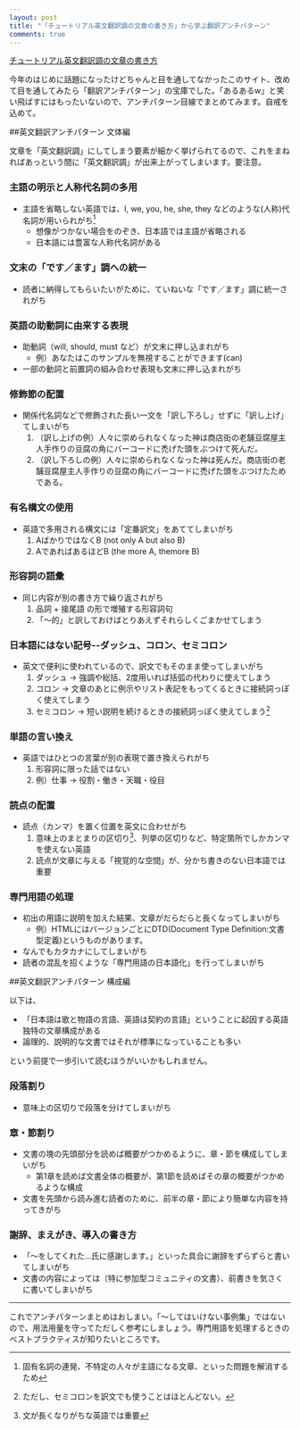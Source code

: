 ```yaml
---
layout: post
title: "「チュートリアル英文翻訳調の文章の書き方」から学ぶ翻訳アンチパターン"
comments: true
---
```


[チュートリアル英文翻訳調の文章の書き方][66]

今年のはじめに話題になったけどちゃんと目を通してなかったこのサイト、改めて目を通してみたら「翻訳アンチパターン」の宝庫でした。「あるあるw」と笑い飛ばすにはもったいないので、アンチパターン目線でまとめてみます。自戒を込めて。

##英文翻訳アンチパターン 文体編

文章を「英文翻訳調」にしてしまう要素が細かく挙げられてるので、これをまねればあっという間に「英文翻訳調」が出来上がってしまいます。要注意。

### 主語の明示と人称代名詞の多用

- 主語を省略しない英語では、I, we, you, he, she, they などのような(人称)代名詞が用いられがち[^01] 
  - 想像がつかない場合をのぞき、日本語では主語が省略される
  - 日本語には豊富な人称代名詞がある

### 文末の「です／ます」調への統一

- 読者に納得してもらいたいがために、ていねいな「です／ます」調に統一されがち

### 英語の助動詞に由来する表現

- 助動詞（will, should, must など）が文末に押し込まれがち
  - 例）あなたはこのサンプルを無視することができます(can)
- 一部の動詞と前置詞の組み合わせ表現も文末に押し込まれがち

### 修飾節の配置

- 関係代名詞などで修飾された長い一文を「訳し下ろし」せずに「訳し上げ」てしまいがち
  1. （訳し上げの例）人々に崇められなくなった神は商店街の老舗豆腐屋主人手作りの豆腐の角にバーコードに禿げた頭をぶつけて死んだ。
  1. （訳し下ろしの例）人々に崇められなくなった神は死んだ。商店街の老舗豆腐屋主人手作りの豆腐の角にバーコードに禿げた頭をぶつけたためである。

### 有名構文の使用

- 英語で多用される構文には「定番訳文」をあててしまいがち
	1. AばかりではなくB (not only A but also B)
	1. AであればあるほどB (the more A, themore B)

### 形容詞の語彙

- 同じ内容が別の書き方で繰り返されがち
  1. 品詞 + 接尾語 の形で増殖する形容詞句
	1. 「～的」と訳しておけばとりあえずそれらしくごまかせてしまう
 
### 日本語にはない記号--ダッシュ、コロン、セミコロン

- 英文で便利に使われているので、訳文でもそのまま使ってしまいがち
  1. ダッシュ → 強調や総括、2度用いれば括弧の代わりに使えてしまう
	1. コロン → 文章のあとに例示やリスト表記をもってくるときに接続詞っぽく使えてしまう
	1. セミコロン → 短い説明を続けるときの接続詞っぽく使えてしまう[^03]

### 単語の言い換え

- 英語ではひとつの言葉が別の表現で置き換えられがち
  1. 形容詞に限った話ではない
	1. 例）仕事 → 役割・働き・天職・役目

### 読点の配置

- 読点（カンマ）を置く位置を英文に合わせがち
  1. 意味上のまとまりの区切り[^02]、列挙の区切りなど、特定箇所でしかカンマを使えない英語
	1. 読点が文章に与える「視覚的な空間」が、分かち書きのない日本語では重要

### 専門用語の処理

- 初出の用語に説明を加えた結果、文章がだらだらと長くなってしまいがち
  - 例）HTMLにはバージョンごとにDTD(Document Type Definition:文書型定義)というものがあります。
- なんでもカタカナにしてしまいがち
- 読者の混乱を招くような「専門用語の日本語化」を行ってしまいがち

##英文翻訳アンチパターン 構成編

以下は、

- 「日本語は歌と物語の言語、英語は契約の言語」ということに起因する英語独特の文章構成がある
- 論理的、説明的な文書ではそれが標準になっていることも多い

という前提で一歩引いて読むほうがいいかもしれません。

### 段落割り

- 意味上の区切りで段落を分けてしまいがち

### 章・節割り

- 文書の塊の先頭部分を読めば概要がつかめるように、章・節を構成してしまいがち
  - 第1章を読めば文書全体の概要が、第1節を読めばその章の概要がつかめるような構成
- 文書を先頭から読み進む読者のために、前半の章・節により簡単な内容を持ってきがち

### 謝辞、まえがき、導入の書き方

- 「〜をしてくれた…氏に感謝します。」といった具合に謝辞をずらずらと書いてしまいがち
- 文書の内容によっては（特に参加型コミュニティの文書）、前書きを気さくに書いてしまいがち

-------------------------------

これでアンチパターンまとめはおしまい。「～してはいけない事例集」ではないので、用法用量を守ってただしく参考にしましょう。専門用語を処理するときのベストプラクティスが知りたいところです。

[66]: http://okelawebsite.appspot.com/text/elj-tutorial.html

[^01]:固有名詞の連発、不特定の人々が主語になる文章、といった問題を解消するため
[^02]:文が長くなりがちな英語では重要
[^03]: ただし、セミコロンを訳文でも使うことはほとんどない。
